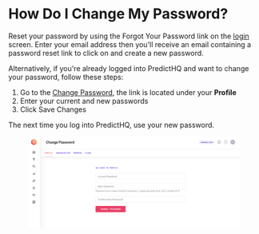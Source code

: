 # How Do I Change My Password?

Reset your password by using the Forgot Your Password link on the [login](https://auth.predicthq.com/login) screen. Enter your email address then you'll receive an email containing a password reset link to click on and create a new password.

Alternatively, if you're already logged into PredictHQ and want to change your password, follow these steps:&#x20;

1. Go to the [Change Password](https://control.predicthq.com/settings/profile/change-password), the link is located under your **Profile**
2. Enter your current and new passwords
3. Click Save Changes

The next time you log into PredictHQ, use your new password.

<figure><img src="../../.gitbook/assets/image (31).png" alt=""><figcaption></figcaption></figure>
